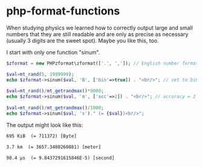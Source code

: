 # php-format-functions
When studying physics we learned how to correctly output large and small numbers that they are still readable and are only as precise as necessary (usually 3 digits are the sweet spot). Maybe you like this, too. 

I start with only one function "sinum".

```php
$zformat = new PHPzformat\zformat(['.', ',']); // English number format

$val=mt_rand(5, 1999999); 
echo $zformat->sinum($val, 'B', ['bin'=>true]) . "<br/>"; // set to binary instead of SI prefixes
 
$val=mt_rand()/mt_getrandmax()*9000; 
echo $zformat->sinum($val, 'm', ['acc'=>2]) . "<br/>"; // accuracy = 2 digits 
 
$val=mt_rand()/mt_getrandmax()/1000; 
echo $zformat->sinum($val, 's')." (= {$val})<br/>"; 
```

The output might look like this:

```html
695 KiB  (= 711372) [Byte]

3.7 km  (= 3657.3480260881) [meter]

98.4 µs  (= 9.8437291615846E-5) [second]
```

